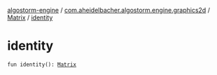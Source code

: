 [algostorm-engine](../../index.md) / [com.aheidelbacher.algostorm.engine.graphics2d](../index.md) / [Matrix](index.md) / [identity](.)

# identity

`fun identity(): `[`Matrix`](index.md)
